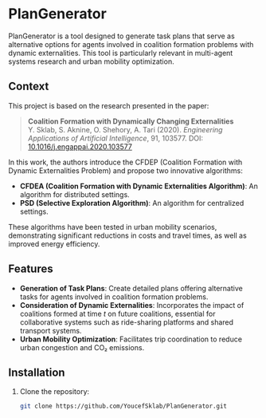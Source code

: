 # PlanGenerator

PlanGenerator is a tool designed to generate task plans that serve as alternative options for agents involved in coalition formation problems with dynamic externalities. This tool is particularly relevant in multi-agent systems research and urban mobility optimization.

## Context

This project is based on the research presented in the paper:

> **Coalition Formation with Dynamically Changing Externalities**  
> Y. Sklab, S. Aknine, O. Shehory, A. Tari (2020). *Engineering Applications of Artificial Intelligence*, 91, 103577. DOI: [10.1016/j.engappai.2020.103577](https://doi.org/10.1016/j.engappai.2020.103577)

In this work, the authors introduce the CFDEP (Coalition Formation with Dynamic Externalities Problem) and propose two innovative algorithms:

- **CFDEA (Coalition Formation with Dynamic Externalities Algorithm)**: An algorithm for distributed settings.
- **PSD (Selective Exploration Algorithm)**: An algorithm for centralized settings.

These algorithms have been tested in urban mobility scenarios, demonstrating significant reductions in costs and travel times, as well as improved energy efficiency.

## Features

- **Generation of Task Plans**: Create detailed plans offering alternative tasks for agents involved in coalition formation problems.
- **Consideration of Dynamic Externalities**: Incorporates the impact of coalitions formed at time *t* on future coalitions, essential for collaborative systems such as ride-sharing platforms and shared transport systems.
- **Urban Mobility Optimization**: Facilitates trip coordination to reduce urban congestion and CO₂ emissions.

## Installation
1. Clone the repository:

   ```bash
   git clone https://github.com/YoucefSklab/PlanGenerator.git

